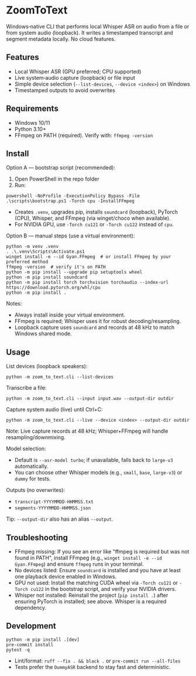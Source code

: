 # ZoomToText

Windows‑native CLI that performs local Whisper ASR on audio from a file or from system audio (loopback). It writes a timestamped transcript and segment metadata locally. No cloud features.

## Features
- Local Whisper ASR (GPU preferred; CPU supported)
- Live system‑audio capture (loopback) or file input
- Simple device selection (`--list-devices`, `--device <index>`) on Windows
- Timestamped outputs to avoid overwrites

## Requirements
- Windows 10/11
- Python 3.10+
 - FFmpeg on PATH (required). Verify with: `ffmpeg -version`

## Install

Option A — bootstrap script (recommended):

1) Open PowerShell in the repo folder
2) Run:

```
powershell -NoProfile -ExecutionPolicy Bypass -File .\scripts\bootstrap.ps1 -Torch cpu -InstallFFmpeg
```

- Creates `.venv`, upgrades pip, installs `soundcard` (loopback), PyTorch (CPU), Whisper, and FFmpeg (via winget/choco when available).
- For NVIDIA GPU, use `-Torch cu121` or `-Torch cu122` instead of `cpu`.

Option B — manual steps (use a virtual environment):

```
python -m venv .venv
. .\.venv\Scripts\Activate.ps1
winget install -e --id Gyan.FFmpeg  # or install FFmpeg by your preferred method
ffmpeg -version  # verify it's on PATH
python -m pip install --upgrade pip setuptools wheel
python -m pip install soundcard
python -m pip install torch torchvision torchaudio --index-url https://download.pytorch.org/whl/cpu
python -m pip install .
```

Notes:
- Always install inside your virtual environment.
- FFmpeg is required; Whisper uses it for robust decoding/resampling.
- Loopback capture uses `soundcard` and records at 48 kHz to match Windows shared mode.

## Usage

List devices (loopback speakers):

```
python -m zoom_to_text.cli --list-devices
```

Transcribe a file:

```
python -m zoom_to_text.cli --input input.wav --output-dir outdir
```

Capture system audio (live) until Ctrl+C:

```
python -m zoom_to_text.cli --live --device <index> --output-dir outdir
```

Note: Live capture records at 48 kHz; Whisper+FFmpeg will handle resampling/downmixing.

Model selection:
- Default is `--asr-model turbo`; if unavailable, falls back to `large-v3` automatically.
- You can choose other Whisper models (e.g., `small`, `base`, `large-v3`) or `dummy` for tests.

Outputs (no overwrites):
- `transcript-YYYYMMDD-HHMMSS.txt`
- `segments-YYYYMMDD-HHMMSS.json`

Tip: `--output-dir` also has an alias `--output`.

## Troubleshooting
- FFmpeg missing: If you see an error like "ffmpeg is required but was not found in PATH", install FFmpeg (e.g., `winget install -e --id Gyan.FFmpeg`) and ensure `ffmpeg` runs in your terminal.
- No devices listed: Ensure `soundcard` is installed and you have at least one playback device enabled in Windows.
- GPU not used: Install the matching CUDA wheel via `-Torch cu121` or `-Torch cu122` in the bootstrap script, and verify your NVIDIA drivers.
- Whisper not installed: Reinstall the project (`pip install .`) after ensuring PyTorch is installed; see above. Whisper is a required dependency.

## Development

```
python -m pip install .[dev]
pre-commit install
pytest -q
```

- Lint/format: `ruff --fix . && black .` or `pre-commit run --all-files`
- Tests prefer the `DummyASR` backend to stay fast and deterministic.
